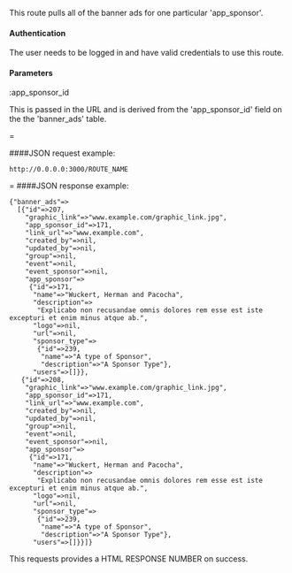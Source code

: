 This route pulls all of the banner ads for one particular 'app_sponsor'.

#### Authentication

The user needs to be logged in and have valid credentials to use this route.

#### Parameters

:app_sponsor_id

This is passed in the URL and is derived from the 'app_sponsor_id' field on the the 'banner_ads' table.

=

####JSON request example:
```
http://0.0.0.0:3000/ROUTE_NAME
```
=
####JSON response example:

```
{"banner_ads"=>
  [{"id"=>207,
    "graphic_link"=>"www.example.com/graphic_link.jpg",
    "app_sponsor_id"=>171,
    "link_url"=>"www.example.com",
    "created_by"=>nil,
    "updated_by"=>nil,
    "group"=>nil,
    "event"=>nil,
    "event_sponsor"=>nil,
    "app_sponsor"=>
     {"id"=>171,
      "name"=>"Wuckert, Herman and Pacocha",
      "description"=>
       "Explicabo non recusandae omnis dolores rem esse est iste excepturi et enim minus atque ab.",
      "logo"=>nil,
      "url"=>nil,
      "sponsor_type"=>
       {"id"=>239,
        "name"=>"A type of Sponsor",
        "description"=>"A Sponsor Type"},
      "users"=>[]}},
   {"id"=>208,
    "graphic_link"=>"www.example.com/graphic_link.jpg",
    "app_sponsor_id"=>171,
    "link_url"=>"www.example.com",
    "created_by"=>nil,
    "updated_by"=>nil,
    "group"=>nil,
    "event"=>nil,
    "event_sponsor"=>nil,
    "app_sponsor"=>
     {"id"=>171,
      "name"=>"Wuckert, Herman and Pacocha",
      "description"=>
       "Explicabo non recusandae omnis dolores rem esse est iste excepturi et enim minus atque ab.",
      "logo"=>nil,
      "url"=>nil,
      "sponsor_type"=>
       {"id"=>239,
        "name"=>"A type of Sponsor",
        "description"=>"A Sponsor Type"},
      "users"=>[]}}]}
```

This requests provides a HTML RESPONSE NUMBER on success.